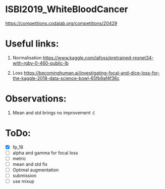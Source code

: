 # ISBI2019_WhiteBloodCancer
https://competitions.codalab.org/competitions/20429


#  Useful links:

1) Normalisation
https://www.kaggle.com/iafoss/pretrained-resnet34-with-rgby-0-460-public-lb

2) Loss
https://becominghuman.ai/investigating-focal-and-dice-loss-for-the-kaggle-2018-data-science-bowl-65fb9af4f36c

# Observations:

1) Mean and std brings no improvement :(

# ToDo:

- [x] fp_16
- [ ] alpha and gamma for focal loss
- [ ] metric
- [ ] mean and std fix
- [ ] Optimal augmentation
- [ ] submission
- [ ] use mixup